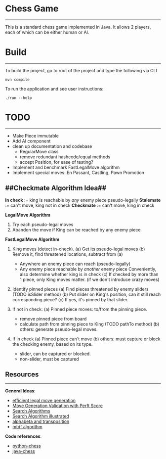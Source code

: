 
# Chess Game
---
This is a standard chess game implemented in Java.
It allows 2 players, each of which can be either human or AI.

# Build
---
To build the project, go to root of the project and type the following via CLI
```
mvn compile
```

To run the application and see user instructions:
```
./run --help
```

# TODO
---
- Make Piece immutable
- Add AI component
- clean up documentation and codebase
  - RegularMove class
  - remove redundant hashcode/equal methods
  - accept Position, for ease of testing?
- Implement and benchmark FastLegalMove algorithm
- Implement special moves: En Passant, Castling, Pawn Promotion


##Checkmate Algorithm Idea##
---
__In check__  := king is reachable by _any_ enemy piece pseudo-legally
__Stalemate__ := can't move, king not in check
__Checkmate__ := can't move, king in check

__LegalMove Algorithm__
1. Try each pseudo-legal moves
2. Abandon the move if King can be reached by any enemy piece

__FastLegalMove Algorithm__
1. King moves (detect in-check).
 (a) Get its pseudo-legal moves
 (b) Remove it, find threatened locations, subtract from (a)
     - Anywhere an enemy piece can reach (pseudo-legally)
     - Any enemy piece reachable by _another_ enemy piece
     Conveniently, also determine whether king is in check
 (c) If checked by more than 1 piece, only King moves matter. 
     (if we don't introduce crazy moves)

2. Identify pinned pieces
 (a) Find pieces threatened by enemy sliders (TODO isSlider method)
 (b) Put slider on King's position, can it still reach corresponding piece?
 (c) If yes, it's pinned by that slider.

3. If not in check:
 (a) Pinned piece moves: to/from the pinning piece.
     - remove pinned piece from board
     - calculate path from pinning piece to King (TODO pathTo method)
 (b) others: generate pseudo-legal moves.

4. If in check
 (a) Pinned piece can't move
 (b) others: must capture or block the checking enemy, based on its type.
     - slider, can be captured or blocked.
     - non-slider, must be captured


## Resources ##
---
__General Ideas__:
- [efficient legal move generation](https://peterellisjones.com/posts/generating-legal-chess-moves-efficiently/)
- [Move Generation Validation with Perft Score](http://mediocrechess.blogspot.com/2007/01/guide-perft-scores.html)
- [Search Algorithms](http://www.frayn.net/beowulf/theory.html)
- [Search Algorithm
  illustrated](https://www.freecodecamp.org/news/simple-chess-ai-step-by-step-1d55a9266977/)
- [alphabeta and transposition](https://en.wikipedia.org/wiki/Negamax#cite_note-Breuker-1)
- [mtdf algorithm](http://people.csail.mit.edu/plaat/mtdf.html#abmem)

__Code references__:
- [python-chess](https://github.com/niklasf/python-chess/blob/035e32b061430b36752bd994f36a86e4df25886d/chess/__init__.py)
- [java-chess](https://github.com/Vadman97/ChessGame/blob/master/src/vad/GameBoard.java)
